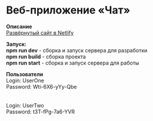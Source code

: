 # Веб-приложение «Чат»

**Описание**  
[Развёрнутый сайт в Netlify](https://eloquent-mandazi-ddfa71.netlify.app)  

**Запуск:**  <br/>
**npm run dev** - сборка и запуск сервера для разработки <br/>
**npm run build** - сборка проекта  <br/>
**npm run start** - сборка и запуск сервера для работы<br/>

**Пользователи**<br/>
Login: UserOne<br/>
Password: Wti-6X6-yYy-Qbe<br/>
<br/>
<br/>
Login: UserTwo<br/>
Password: t3T-fPg-7a6-YVR<br/>
